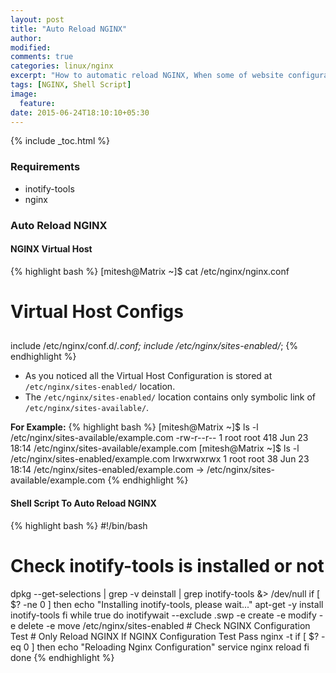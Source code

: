 ```yaml
---
layout: post
title: "Auto Reload NGINX"
author:
modified:
comments: true
categories: linux/nginx
excerpt: "How to automatic reload NGINX, When some of website configuration files Modify/Created/Deleted."
tags: [NGINX, Shell Script]
image:
  feature:
date: 2015-06-24T18:10:10+05:30
---
```


{% include _toc.html %}

### Requirements

* inotify-tools
* nginx

### Auto Reload NGINX

#### NGINX Virtual Host
{% highlight bash %}
[mitesh@Matrix ~]$  cat /etc/nginx/nginx.conf
##
# Virtual Host Configs
##

include /etc/nginx/conf.d/*.conf;
include /etc/nginx/sites-enabled/*;
{% endhighlight %}

* As you noticed all the Virtual Host Configuration is stored at `/etc/nginx/sites-enabled/` location.
* The `/etc/nginx/sites-enabled/` location contains only symbolic link of `/etc/nginx/sites-available/`.

**For Example:**
{% highlight bash %}
[mitesh@Matrix ~]$ ls -l /etc/nginx/sites-available/example.com
-rw-r--r-- 1 root root 418 Jun 23 18:14 /etc/nginx/sites-available/example.com
[mitesh@Matrix ~]$ ls -l /etc/nginx/sites-enabled/example.com
lrwxrwxrwx 1 root root 38 Jun 23 18:14 /etc/nginx/sites-enabled/example.com -> /etc/nginx/sites-available/example.com
{% endhighlight %}

#### Shell Script To Auto Reload NGINX
{% highlight bash %}
#!/bin/bash
# Check inotify-tools is installed or not
dpkg --get-selections | grep -v deinstall | grep inotify-tools &> /dev/null
if [ $? -ne 0 ]
then
        echo "Installing inotify-tools, please wait..."
        apt-get -y install inotify-tools
fi
while true
do
        inotifywait --exclude .swp -e create -e modify -e delete -e move  /etc/nginx/sites-enabled
        # Check NGINX Configuration Test
        # Only Reload NGINX If NGINX Configuration Test Pass
        nginx -t
        if [ $? -eq 0 ]
        then
                echo "Reloading Nginx Configuration"
                service nginx reload
        fi
done
{% endhighlight %}
